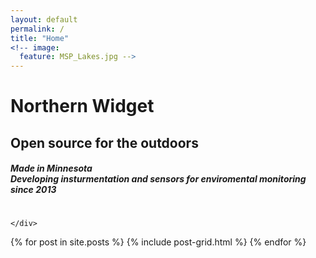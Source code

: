 ```yaml
---
layout: default
permalink: /
title: "Home"
<!-- image:
  feature: MSP_Lakes.jpg -->
---
```

<div class="page-lead" style="background-image:url(https://upload.wikimedia.org/wikipedia/commons/thumb/1/17/Lake_of_the_Isles_Skyline_%2815622093049%29.jpg/1200px-Lake_of_the_Isles_Skyline_%2815622093049%29.jpg)">
  <div class="wrap page-lead-content">
        <h1>Northern Widget</h1>
        <h2>Open source for the outdoors</h2>
        <h5>Made in Minnesota <br> Developing insturmentation and sensors for enviromental monitoring since 2013</h5>
<!--         <a href="https://mmistakes.github.io/skinny-bones-jekyll/getting-started/" class="btn-inverse">Start Using Skinny Bones</a> &nbsp; or &nbsp; <a href="https://github.com/mmistakes/skinny-bones-jekyll" class="btn-inverse">View on GitHub</a> -->
      </div><!-- /.page-lead-content -->
</div><!-- /.page-lead -->

<div id="page-wrapper">
      <!--[if lt IE 9]><div class="upgrade notice-warning"><strong>Your browser is quite old!</strong> Why not <a href="http://whatbrowser.org/">upgrade to a newer one</a> to better enjoy this site?</div><![endif]-->


<div id="main" role="main">
  <div class="wrap">
    <div class="page-title">
      <h1></h1>
      
    </div>
<div class="archive-wrap">
  <div class="page-content">
    <div class="tiles">

<div class="tiles">
{% for post in site.posts %}
	{% include post-grid.html %}
{% endfor %}
</div><!-- /.tiles -->
